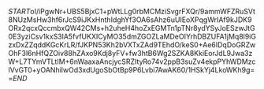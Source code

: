 $START$oI/iPgwNr+UBS5BjxC1+pWtLLg0rbMCMziSvgrFXQr/9ammWFZRuSVt8NUzMsHw3hf6rJcS9iJKxHnthIdghYf3OA6sAhz6uUIEoXPqgWrIAf9kJDK9ORx2qcxQccmbxQW42CMs+h2uheH4hoZxEGMTn1pTNr8ydYSyJoESzwJtG0E3yziCsv1kxS3lA5fvfUKXICyMO35dmZGOZLaMDeOIYrhDBZUFA1jMq8l9iGzxDxZZqddKGcKrLR/fJKPN53Kh2bVXTxZAd9TEhdO/keS0+Ae6IDqDoGRZwOhF3l6nHfQZOiv88hZAxo9Kdj8yFV+fw3htB6Wg2SZKA8KkiEorJdL9Jwa3zW+L7TYmVTLtIM+6nWaaxaAncjycSRZItyRo74v2ppB3suZv4ekpPYhWDMzclVvGT0+yOANhilwOd3xdUgoSbOtBp9P6Lvbi7AwAK60/1HSkYj4LkoWKh9g==$END$